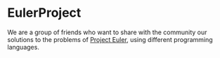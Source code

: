 # EulerProject

We are a group of friends who want to share with the community our solutions to the problems of [Project Euler](https://projecteuler.net/about), using different programming languages.
